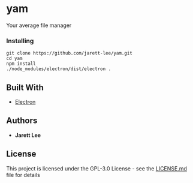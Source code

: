 # yam

Your average file manager

### Installing

```
git clone https://github.com/jarett-lee/yam.git
cd yam
npm install
./node_modules/electron/dist/electron .
```

## Built With

* [Electron](https://electronjs.org/)

## Authors

* **Jarett Lee**

## License

This project is licensed under the GPL-3.0 License - see the [LICENSE.md](LICENSE.md) file for details
